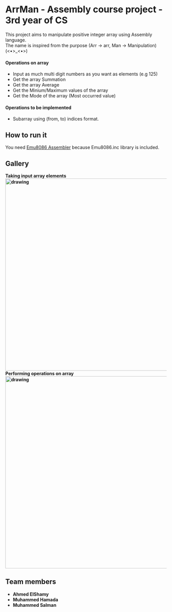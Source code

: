 # ArrMan - Assembly course project - 3rd year of CS

This project aims to manipulate positive integer array using Assembly language.<br>
The name is inspired from the purpose (Arr -> arr, Man -> Manipulation)  
(<•>_<•>)

#### Operations on array
- Input as much multi digit numbers as you want as elements (e.g 125)
- Get the array Summation
- Get the array Average
- Get the Minium/Maximum values of the array
- Get the Mode of the array (Most occurred value)

#### Operations to be implemented
- Subarray using (from, to) indices format.

## How to run it
You need [Emu8086 Assembler](https://emu8086-microprocessor-emulator.softonic-ar.com/download) because Emu8086.inc library is included.

## Gallery
<div><b>Taking input array elements<b></div>
  
<img src="https://user-images.githubusercontent.com/84887514/205463018-e1f09039-c293-4c1f-b0d7-9f95440a60a5.png" alt="drawing" width="600"/> 
<div><b>Performing operations on array<b></div>
  
<img src="https://user-images.githubusercontent.com/84887514/205463035-6d1950d5-fec9-401b-8195-26499d5779f5.png" alt="drawing" width="600"/>



## Team members
- Ahmed ElShamy
- Muhammed Hamada
- Muhammed Salman

